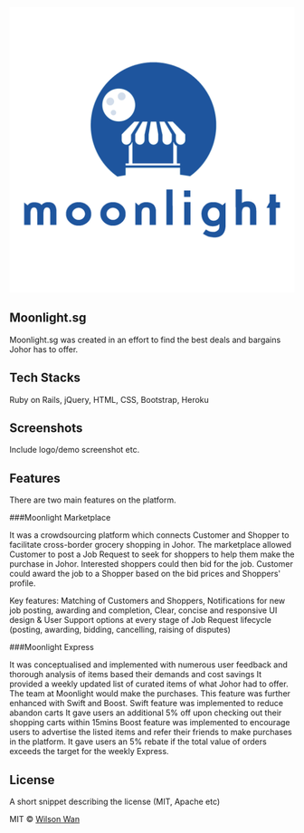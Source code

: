 ![Image of Moonlight](https://github.com/wholesomewilson/moonlightsg/blob/master/app/assets/images/moonlight.png)

## Moonlight.sg
Moonlight.sg was created in an effort to find the best deals and bargains Johor has to offer.

## Tech Stacks
Ruby on Rails, jQuery, HTML, CSS, Bootstrap, Heroku

## Screenshots
Include logo/demo screenshot etc.

## Features

There are two main features on the platform.

###Moonlight Marketplace

It was a crowdsourcing platform which connects Customer and Shopper to facilitate cross-border grocery shopping in Johor. The marketplace allowed Customer to post a Job Request to seek for shoppers to help them make the purchase in Johor. Interested shoppers could then bid for the job. Customer could award the job to a Shopper based on the bid prices and Shoppers' profile.

Key features: Matching of Customers and Shoppers, Notifications for new job posting, awarding and completion, Clear, concise and responsive UI design & User Support options at every stage of Job Request lifecycle (posting, awarding, bidding, cancelling, raising of disputes)

###Moonlight Express

It was conceptualised and implemented with numerous user feedback and thorough analysis of items based their demands and cost savings
It provided a weekly updated list of curated items of what Johor had to offer.
The team at Moonlight would make the purchases.
This feature was further enhanced with Swift and Boost.
Swift feature was implemented to reduce abandon carts It gave users an additional 5% off upon checking out their shopping carts within 15mins
Boost feature was implemented to encourage users to advertise the listed items and refer their friends to make purchases in the platform. It gave users an 5% rebate if the total value of orders exceeds the target for the weekly Express.

## License
A short snippet describing the license (MIT, Apache etc)

MIT © [Wilson Wan]()
